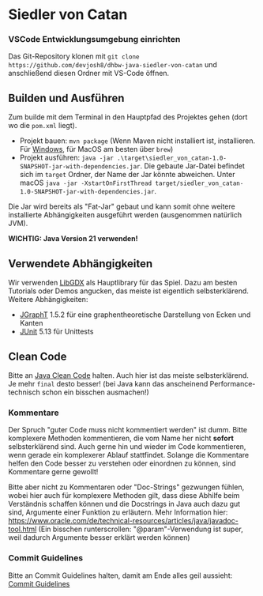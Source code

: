 # Siedler von Catan

### VSCode Entwicklungsumgebung einrichten

Das Git-Repository klonen mit `git clone https://github.com/devjosh8/dhbw-java-siedler-von-catan` und anschließend diesen Ordner mit VS-Code öffnen.

## Builden und Ausführen

Zum builde mit dem Terminal in den Hauptpfad des Projektes gehen (dort wo die `pom.xml` liegt).
- Projekt bauen: `mvn package` (Wenn Maven nicht installiert ist, installieren. Für [Windows](https://maven.apache.org/), für MacOS am besten über `brew`)
- Projekt ausführen: `java -jar .\target\siedler_von_catan-1.0-SNAPSHOT-jar-with-dependencies.jar`. Die gebaute Jar-Datei befindet sich im `target` Ordner, der Name der Jar könnte abweichen.
Unter macOS `java -jar -XstartOnFirstThread target/siedler_von_catan-1.0-SNAPSHOT-jar-with-dependencies.jar`.

Die Jar wird bereits als "Fat-Jar" gebaut und kann somit ohne weitere installierte Abhängigkeiten ausgeführt werden (ausgenommen natürlich JVM).

**WICHTIG: Java Version 21 verwenden!**

## Verwendete Abhängigkeiten

Wir verwenden [LibGDX](https://libgdx.com/wiki/) als Hauptlibrary für das Spiel. Dazu am besten Tutorials oder Demos angucken, das meiste ist eigentlich selbsterklärend.
Weitere Abhängigkeiten:
* [JGraphT](https://jgrapht.org/) 1.5.2 für eine graphentheoretische Darstellung von Ecken und Kanten
* [JUnit](https://junit.org/junit5/) 5.13 für Unittests

## Clean Code

Bitte an [Java Clean Code](https://www.baeldung.com/java-clean-code) halten. Auch hier ist das meiste selbsterklärend. Je mehr `final` desto besser! (bei Java kann das anscheinend Performance-technisch schon ein bisschen ausmachen!)

### Kommentare
Der Spruch "guter Code muss nicht kommentiert werden" ist dumm. Bitte komplexere Methoden kommentieren, die vom Name her nicht **sofort** selbsterklärend sind. Auch gerne hin und wieder im Code kommentieren, 
wenn gerade ein komplexerer Ablauf stattfindet. Solange die Kommentare helfen den Code besser zu verstehen oder einordnen zu können, sind Kommentare gerne gewollt!

Bitte aber nicht zu Kommentaren oder "Doc-Strings" gezwungen fühlen, wobei hier auch für komplexere Methoden gilt, dass diese Abhilfe beim Verständnis schaffen können und die Docstrings in Java auch dazu gut sind,
Argumente einer Funktion zu erläutern. Mehr Information hier: https://www.oracle.com/de/technical-resources/articles/java/javadoc-tool.html (Ein bisschen runterscrollen: "@param"-Verwendung ist super, weil dadurch Argumente
besser erklärt werden können)

### Commit Guidelines

Bitte an Commit Guidelines halten, damit am Ende alles geil aussieht: [Commit Guidelines](https://www.conventionalcommits.org/en/v1.0.0/#summary)



